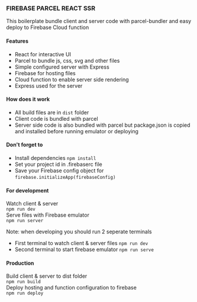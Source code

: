 ### FIREBASE PARCEL REACT SSR
This boilerplate bundle client and server code with parcel-bundler and easy deploy to Firebase Cloud function

#### Features
- React for interactive UI
- Parcel to bundle js, css, svg and other files
- Simple configured server with Express
- Firebase for hosting files
- Cloud function to enable server side rendering
- Express used for the server

#### How does it work
- All build files are in `dist` folder
- Client code is bundled with parcel
- Server side code is also bundled with parcel but package.json is copied and installed before running emulator or deploying
 
#### Don't forget to
- Install dependencies `npm install`
- Set your project id in .firebaserc file
- Save your Firebase config object for `firebase.initializeApp(firebaseConfig)`

#### For development
Watch client & server  
`npm run dev`  
Serve files with Firebase emulator  
`npm run server`  

Note: when developing you should run 2 seperate terminals
-  First terminal to watch client & server files `npm run dev`
-  Second terminal to start firebase emulator `npm run serve`

#### Production
Build client & server to dist folder  
`npm run build`  
Deploy hosting and function configuration to firebase  
`npm run deploy`  
